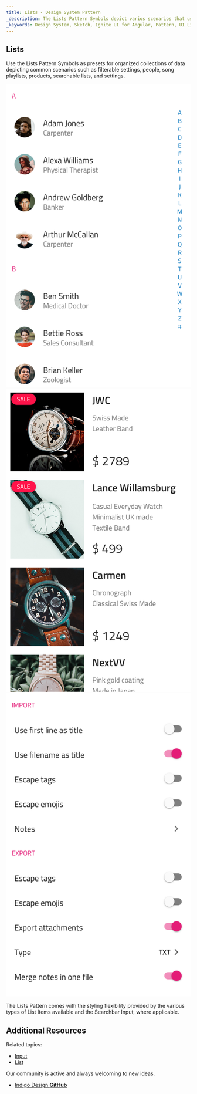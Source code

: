 ```yaml
---
title: Lists - Design System Pattern
_description: The Lists Pattern Symbols depict varios scenarios that use lists to organize some common collections of information.
_keywords: Design System, Sketch, Ignite UI for Angular, Pattern, UI Library, Widgets
---
```


## Lists

Use the Lists Pattern Symbols as presets for organized collections of data depicting common scenarios such as filterable settings, people, song playlists, products, searchable lists, and settings.

![](../images/lists_people.png)
![](../images/lists_products.png)
![](../images/lists_settings.png)

The Lists Pattern comes with the styling flexibility provided by the various types of List Items available and the Searchbar Input, where applicable.

## Additional Resources

Related topics:

- [Input](input.md)
- [List](list.md)
  <div class="divider--half"></div>

Our community is active and always welcoming to new ideas.

- [Indigo Design **GitHub**](https://github.com/IgniteUI/design-system-docfx)
